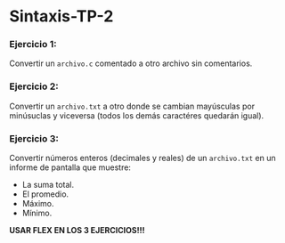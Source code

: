 # Sintaxis-TP-2

### Ejercicio 1:
Convertir un `archivo.c` comentado a otro archivo sin comentarios.

### Ejercicio 2:
Convertir un `archivo.txt` a otro donde se cambian mayúsculas por minúsuclas y viceversa (todos los demás caractéres quedarán igual).

### Ejercicio 3:
Convertir números enteros (decimales y reales) de un `archivo.txt` en un informe de pantalla que muestre:

* La suma total.
* El promedio.
* Máximo.
* Mínimo.

**USAR FLEX EN LOS 3 EJERCICIOS!!!**
